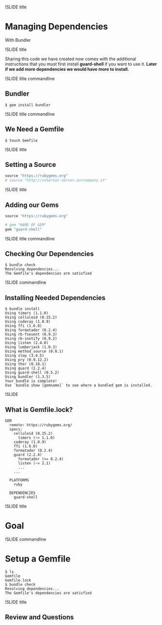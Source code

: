 !SLIDE title

# Managing Dependencies
With Bundler

!SLIDE title

Sharing this code we have created now comes with the additional instructions
that you must first install **guard-shell** if you want to use it. **Later if we
add more dependencies we would have more to install.**

!SLIDE title commandline

## Bundler

```
$ gem install bundler
```

!SLIDE title commandline

## We Need a Gemfile

```
$ touch Gemfile
```

!SLIDE title

## Setting a Source

```ruby
source "https://rubygems.org"
# source "http://internal-server.ourcompany.it"
```

!SLIDE title

## Adding our Gems

```ruby
source "https://rubygems.org"

# gem "NAME OF GEM"
gem "guard-shell"
```

!SLIDE title commandline

## Checking Our Dependencies

```
$ bundle check
Resolving dependencies...
The Gemfile's dependencies are satisfied
```

!SLIDE commandline

## Installing Needed Dependencies

```
$ bundle install
Using timers (1.1.0)
Using celluloid (0.15.2)
Using coderay (1.0.9)
Using ffi (1.6.0)
Using formatador (0.2.4)
Using rb-fsevent (0.9.3)
Using rb-inotify (0.9.2)
Using listen (2.4.0)
Using lumberjack (1.0.3)
Using method_source (0.8.1)
Using slop (3.4.5)
Using pry (0.9.12.2)
Using thor (0.18.1)
Using guard (2.2.4)
Using guard-shell (0.5.2)
Using bundler (1.3.5)
Your bundle is complete!
Use `bundle show [gemname]` to see where a bundled gem is installed.
```

!SLIDE

## What is Gemfile.lock?

```
GEM
  remote: https://rubygems.org/
  specs:
    celluloid (0.15.2)
      timers (~> 1.1.0)
    coderay (1.0.9)
    ffi (1.6.0)
    formatador (0.2.4)
    guard (2.2.4)
      formatador (>= 0.2.4)
      listen (~> 2.1)
      ...
    ...

  PLATFORMS
    ruby

  DEPENDENCIES
    guard-shell

```

!SLIDE title

# Goal

!SLIDE commandline

# Setup a Gemfile

```
$ ls
Gemfile
Gemfile.lock
$ bundle check
Resolving dependencies...
The Gemfile's dependencies are satisfied
```

!SLIDE title

## Review and Questions
